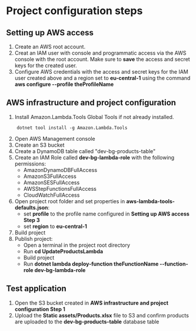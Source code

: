 <h1>Project configuration steps</h1>
<h2>Setting up AWS access</h2>

1. Create an AWS root account.
2. Creat an IAM user with console and programmatic access via the AWS console with the root account. Make sure to **save** the access and secret keys for the created user.
3. Configure AWS credentials with the access and secret keys for the IAM user created above and a region set to **eu-central-1** using the command **aws configure --profile theProfileName**

<h2>AWS infrastructure and project configuration</h2>

1. Install Amazon.Lambda.Tools Global Tools if not already installed.

```
    dotnet tool install -g Amazon.Lambda.Tools
```
2. Open AWS Management console
3. Create an S3 bucket
4. Create a DynamoDB table called "dev-bg-products-table"
5. Create an IAM Role called **dev-bg-lambda-role** with the following permissions:
    - AmazonDynamoDBFullAccess
    - AmazonS3FullAccess
    - AmazonSESFullAccess
    - AWSStepFunctionsFullAccess
    - CloudWatchFullAccess
6. Open project root folder and set properties in **aws-lambda-tools-defaults.json**:
    - set **profile** to the profile name configured in **Setting up AWS access Step 3**
    - set **region** to **eu-central-1**
7. Build project
8. Publish project:
    - Open a terminal in the project root directory
    - Run **cd UpdateProductsLambda**
    - Build project
    - Run **dotnet lambda deploy-function theFunctionName --function-role dev-bg-lambda-role**

<h2>Test application</h2>

1. Open the S3 bucket created in **AWS infrastructure and project configuration Step 1**
2. Upload the **Static assets/Products.xlsx** file to S3 and confirm products are uploaded to the **dev-bg-products-table** database table
